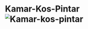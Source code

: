 # Kamar-Kos-Pintar![Kamar-kos-pintar](https://user-images.githubusercontent.com/91957514/200532376-1abc4498-e6fc-4403-aa69-c6687a5e3fea.png)
